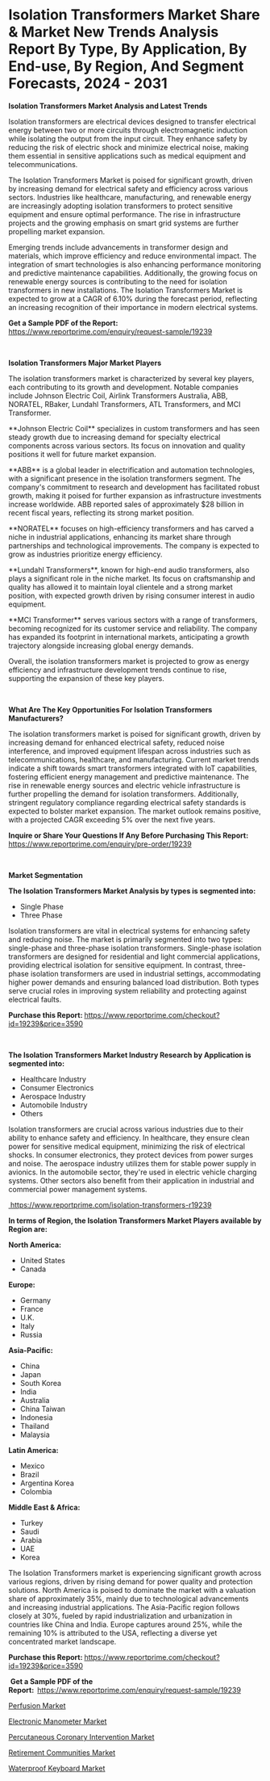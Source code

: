 <p><h1>Isolation Transformers Market Share & Market New Trends Analysis Report By Type, By Application, By End-use, By Region, And Segment Forecasts, 2024 - 2031</h1></p><p><strong>Isolation Transformers Market Analysis and Latest Trends</strong></p>
<p><p>Isolation transformers are electrical devices designed to transfer electrical energy between two or more circuits through electromagnetic induction while isolating the output from the input circuit. They enhance safety by reducing the risk of electric shock and minimize electrical noise, making them essential in sensitive applications such as medical equipment and telecommunications.</p><p>The Isolation Transformers Market is poised for significant growth, driven by increasing demand for electrical safety and efficiency across various sectors. Industries like healthcare, manufacturing, and renewable energy are increasingly adopting isolation transformers to protect sensitive equipment and ensure optimal performance. The rise in infrastructure projects and the growing emphasis on smart grid systems are further propelling market expansion.</p><p>Emerging trends include advancements in transformer design and materials, which improve efficiency and reduce environmental impact. The integration of smart technologies is also enhancing performance monitoring and predictive maintenance capabilities. Additionally, the growing focus on renewable energy sources is contributing to the need for isolation transformers in new installations. The Isolation Transformers Market is expected to grow at a CAGR of 6.10% during the forecast period, reflecting an increasing recognition of their importance in modern electrical systems.</p></p>
<p><strong>Get a Sample PDF of the Report:&nbsp;</strong> <a href="https://www.reportprime.com/enquiry/request-sample/19239?utm_campaign=83&utm_medium=2&utm_source=Github&utm_content=ia&utm_term=22112024&utm_id=isolation-transformers">https://www.reportprime.com/enquiry/request-sample/19239</a></p>
<p>&nbsp;</p>
<p><strong>Isolation Transformers Major Market Players</strong></p>
<p><p>The isolation transformers market is characterized by several key players, each contributing to its growth and development. Notable companies include Johnson Electric Coil, Airlink Transformers Australia, ABB, NORATEL, RBaker, Lundahl Transformers, ATL Transformers, and MCI Transformer.</p><p>**Johnson Electric Coil** specializes in custom transformers and has seen steady growth due to increasing demand for specialty electrical components across various sectors. Its focus on innovation and quality positions it well for future market expansion.</p><p>**ABB** is a global leader in electrification and automation technologies, with a significant presence in the isolation transformers segment. The company's commitment to research and development has facilitated robust growth, making it poised for further expansion as infrastructure investments increase worldwide. ABB reported sales of approximately $28 billion in recent fiscal years, reflecting its strong market position.</p><p>**NORATEL** focuses on high-efficiency transformers and has carved a niche in industrial applications, enhancing its market share through partnerships and technological improvements. The company is expected to grow as industries prioritize energy efficiency.</p><p>**Lundahl Transformers**, known for high-end audio transformers, also plays a significant role in the niche market. Its focus on craftsmanship and quality has allowed it to maintain loyal clientele and a strong market position, with expected growth driven by rising consumer interest in audio equipment.</p><p>**MCI Transformer** serves various sectors with a range of transformers, becoming recognized for its customer service and reliability. The company has expanded its footprint in international markets, anticipating a growth trajectory alongside increasing global energy demands.</p><p>Overall, the isolation transformers market is projected to grow as energy efficiency and infrastructure development trends continue to rise, supporting the expansion of these key players.</p></p>
<p>&nbsp;</p>
<p><strong>What Are The Key Opportunities For Isolation Transformers Manufacturers?</strong></p>
<p><p>The isolation transformers market is poised for significant growth, driven by increasing demand for enhanced electrical safety, reduced noise interference, and improved equipment lifespan across industries such as telecommunications, healthcare, and manufacturing. Current market trends indicate a shift towards smart transformers integrated with IoT capabilities, fostering efficient energy management and predictive maintenance. The rise in renewable energy sources and electric vehicle infrastructure is further propelling the demand for isolation transformers. Additionally, stringent regulatory compliance regarding electrical safety standards is expected to bolster market expansion. The market outlook remains positive, with a projected CAGR exceeding 5% over the next five years.</p></p>
<p><strong>Inquire or Share Your Questions If Any Before Purchasing This Report:</strong> <a href="https://www.reportprime.com/enquiry/pre-order/19239?utm_campaign=83&utm_medium=2&utm_source=Github&utm_content=ia&utm_term=22112024&utm_id=isolation-transformers">https://www.reportprime.com/enquiry/pre-order/19239</a></p>
<p>&nbsp;</p>
<p><strong>Market Segmentation</strong></p>
<p><strong>The Isolation Transformers Market Analysis by types is segmented into:</strong></p>
<p><ul><li>Single Phase</li><li>Three Phase</li></ul></p>
<p><p>Isolation transformers are vital in electrical systems for enhancing safety and reducing noise. The market is primarily segmented into two types: single-phase and three-phase isolation transformers. Single-phase isolation transformers are designed for residential and light commercial applications, providing electrical isolation for sensitive equipment. In contrast, three-phase isolation transformers are used in industrial settings, accommodating higher power demands and ensuring balanced load distribution. Both types serve crucial roles in improving system reliability and protecting against electrical faults.</p></p>
<p><strong>Purchase this Report:&nbsp;</strong><a href="https://www.reportprime.com/checkout?id=19239&price=3590&utm_campaign=83&utm_medium=2&utm_source=Github&utm_content=ia&utm_term=22112024&utm_id=isolation-transformers">https://www.reportprime.com/checkout?id=19239&price=3590</a></p>
<p>&nbsp;</p>
<p><strong>The Isolation Transformers Market Industry Research by Application is segmented into:</strong></p>
<p><ul><li>Healthcare Industry</li><li>Consumer Electronics</li><li>Aerospace Industry</li><li>Automobile Industry</li><li>Others</li></ul></p>
<p><p>Isolation transformers are crucial across various industries due to their ability to enhance safety and efficiency. In healthcare, they ensure clean power for sensitive medical equipment, minimizing the risk of electrical shocks. In consumer electronics, they protect devices from power surges and noise. The aerospace industry utilizes them for stable power supply in avionics. In the automobile sector, they're used in electric vehicle charging systems. Other sectors also benefit from their application in industrial and commercial power management systems.</p></p>
<p><a href="https://www.reportprime.com/isolation-transformers-r19239?utm_campaign=83&utm_medium=2&utm_source=Github&utm_content=ia&utm_term=22112024&utm_id=isolation-transformers">&nbsp;https://www.reportprime.com/isolation-transformers-r19239</a></p>
<p><strong>In terms of Region, the Isolation Transformers Market Players available by Region are:</strong></p>
<p>
    <p> <strong> North America: </strong>
        <ul>
            <li>United States</li>
            <li>Canada</li>
        </ul>
        </p> 
    <p> <strong> Europe: </strong>
        <ul>
            <li>Germany</li>
            <li>France</li>
            <li>U.K.</li>
            <li>Italy</li>
            <li>Russia</li>
        </ul>
        </p> 
    <p> <strong> Asia-Pacific: </strong>
        <ul>
            <li>China</li>
            <li>Japan</li>
            <li>South Korea</li>
            <li>India</li>
            <li>Australia</li>
            <li>China Taiwan</li>
            <li>Indonesia</li>
            <li>Thailand</li>
            <li>Malaysia</li>
        </ul>
        </p> 
    <p> <strong> Latin America: </strong>
        <ul>
            <li>Mexico</li>
            <li>Brazil</li>
            <li>Argentina Korea</li>
            <li>Colombia</li>
        </ul>
        </p> 
    <p> <strong> Middle East & Africa: </strong>
        <ul>
            <li>Turkey</li>
            <li>Saudi</li>
            <li>Arabia</li>
            <li>UAE</li>
            <li>Korea</li>
        </ul>
    </p>
    </p>
<p><p>The Isolation Transformers market is experiencing significant growth across various regions, driven by rising demand for power quality and protection solutions. North America is poised to dominate the market with a valuation share of approximately 35%, mainly due to technological advancements and increasing industrial applications. The Asia-Pacific region follows closely at 30%, fueled by rapid industrialization and urbanization in countries like China and India. Europe captures around 25%, while the remaining 10% is attributed to the USA, reflecting a diverse yet concentrated market landscape.</p></p>
<p><strong>Purchase this Report: </strong><a href="https://www.reportprime.com/checkout?id=19239&price=3590&utm_campaign=83&utm_medium=2&utm_source=Github&utm_content=ia&utm_term=22112024&utm_id=isolation-transformers">https://www.reportprime.com/checkout?id=19239&price=3590</a></p>
<p>&nbsp;<strong>Get a Sample PDF of the Report:&nbsp;&nbsp;</strong><a href="https://www.reportprime.com/enquiry/request-sample/19239?utm_campaign=83&utm_medium=2&utm_source=Github&utm_content=ia&utm_term=22112024&utm_id=isolation-transformers">https://www.reportprime.com/enquiry/request-sample/19239</a></p>
<p><strong></strong></p>
<p><p><a href="https://www.linkedin.com/pulse/perfusion-market2024-2031-industry-insights-investment-gkl4e?utm_campaign=83&utm_medium=2&utm_source=Github&utm_content=ia&utm_term=22112024&utm_id=isolation-transformers">Perfusion Market</a></p><p><a href="https://github.com/dringals/Market-Research-Report-List-6/blob/main/electronic-manometer-market.md?utm_campaign=83&utm_medium=2&utm_source=Github&utm_content=ia&utm_term=22112024&utm_id=isolation-transformers">Electronic Manometer Market</a></p><p><a href="https://www.linkedin.com/pulse/percutaneous-coronary-intervention-market-growth-segmentation-l31qe?utm_campaign=83&utm_medium=2&utm_source=Github&utm_content=ia&utm_term=22112024&utm_id=isolation-transformers">Percutaneous Coronary Intervention Market</a></p><p><a href="https://issuu.com/reportprime-2/docs/retirement-communities-market-size-_4b95bac7d896e6?utm_campaign=83&utm_medium=2&utm_source=Github&utm_content=ia&utm_term=22112024&utm_id=isolation-transformers">Retirement Communities Market</a></p><p><a href="https://github.com/mharielmesa/Market-Research-Report-List-5/blob/main/waterproof-keyboard-market.md?utm_campaign=83&utm_medium=2&utm_source=Github&utm_content=ia&utm_term=22112024&utm_id=isolation-transformers">Waterproof Keyboard Market</a></p></p>